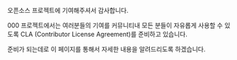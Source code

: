 오픈소스 프로젝트에 기여해주셔서 감사합니다.

000 프로젝트에서는 여러분들의 기여를 커뮤니티내 모든 분들이 자유롭게 사용할 수 있도록 CLA (Contributor License Agreement)를 준비하고 있습니다.

준비가 되는데로 이 페이지를 통해서 자세한 내용을 알려드리도록 하겠습니다.
